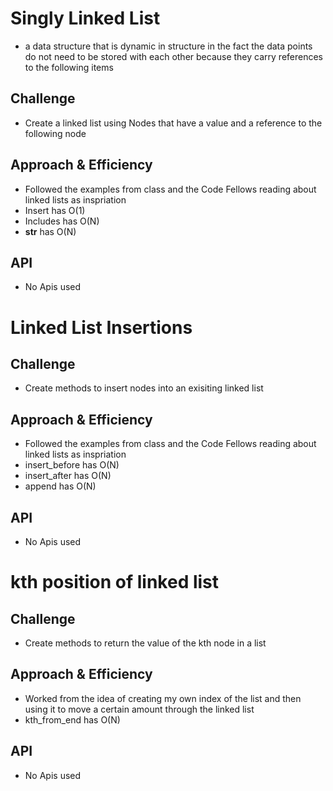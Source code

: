 # Singly Linked List
- a data structure that is dynamic in structure in the fact the data points do not need to be stored with each other because they carry references to the following items

## Challenge
- Create a linked list using Nodes that have a value and a reference to the following node

## Approach & Efficiency
- Followed the examples from class and the Code Fellows reading about linked lists as inspriation
- Insert has O(1)
- Includes has O(N)
- __str__ has O(N)

## API
- No Apis used


# Linked List Insertions

## Challenge
- Create methods to insert nodes into an exisiting linked list

## Approach & Efficiency
- Followed the examples from class and the Code Fellows reading about linked lists as inspriation
- insert_before has O(N)
- insert_after has O(N)
- append has O(N)

## API
- No Apis used

# kth position of linked list

## Challenge
- Create methods to return the value of the kth node in a list

## Approach & Efficiency
- Worked from the idea of creating my own index of the list and then using it to move a certain amount through the linked list
- kth_from_end has O(N)

## API
- No Apis used

